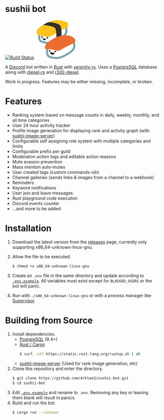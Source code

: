 # sushii bot

[![Build Status](https://travis-ci.org/drklee3/sushii-bot.svg?branch=master)](https://travis-ci.org/drklee3/sushii-bot)
![sushii](assets/sushii.png)

A [Discord](https://discordapp.com) bot written in [Rust](https://www.rust-lang.org/) with [serenity-rs](https://github.com/zeyla/serenity).  Uses a [PostgreSQL](https://www.postgresql.org) database along with [diesel-rs](https://github.com/diesel-rs/diesel) and [r2d2-diesel](https://github.com/diesel-rs/r2d2-diesel).

Work in progress.  Features may be either missing, incomplete, or broken.

# Features
* Ranking system based on message counts in daily, weekly, monthly, and all time categories
* User 24 hour activity tracker
* Profile image generation for displaying rank and activity graph (with [sushii-image-server](https://github.com/drklee3/sushii-image-server))
* Configurable self assigning role system with multiple categories and limits
* Configurable prefix per guild
* Moderation action logs and editable action reasons
* Mute evasion prevention
* Mass mention auto-mutes
* User created tags (custom commands-ish)
* Channel galleries (sends links & images from a channel to a webhook)
* Reminders
* Keyword notifications
* User join and leave messages
* Rust playground code execution
* Discord events counter
* ...and more to be added

# Installation
1. Download the latest version from the [releases](releases) page, currently only supporting x86_64-unknown-linux-gnu.
2. Allow the file to be executed.
    ```bash
    $ chmod +x x86_64-unknown-linux-gnu
    ```
3. Create an `.env` file in the same directory and update according to [`.env.example`](.env.example).  All variables must exist except for `BLOCKED_USERS` or the bot will panic.

4. Run with `./x86_64-unknown-linux-gnu` or with a process manager like [Supervisor](http://supervisord.org).

# Building from Source

1. Install dependencies.
    * [PostgreSQL](https://www.postgresql.org) (9.4+)
    * [Rust / Cargo](http://doc.crates.io)
        ```bash
        $ curl -sSf https://static.rust-lang.org/rustup.sh | sh
        ```
    * [sushii-image-server](https://github.com/drklee3/sushii-image-server) (Used for rank image generation, etc)
2. Clone this repository and enter the directory.
    ```bash
    $ git clone https://github.com/drklee3/sushii-bot.git
    $ cd sushii-bot
    ```
3. Edit [`.env.example`](.env.example) and rename to `.env`.  Removing any key or leaving them blank will result in panics.
4. Build and run the bot.
    ```bash
    $ cargo run --release
    ```
